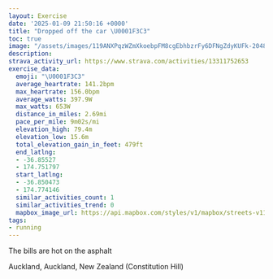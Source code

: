 ```yaml
---
layout: Exercise
date: '2025-01-09 21:50:16 +0000'
title: "Dropped off the car \U0001F3C3"
toc: true
image: "/assets/images/119ANXPqzWZmXkoebpFM8cgEbhbzrFy6DFNgZdyKUFk-2048x1536.jpg.jpeg"
description:
strava_activity_url: https://www.strava.com/activities/13311752653
exercise_data:
  emoji: "\U0001F3C3"
  average_heartrate: 141.2bpm
  max_heartrate: 156.0bpm
  average_watts: 397.9W
  max_watts: 653W
  distance_in_miles: 2.69mi
  pace_per_mile: 9m02s/mi
  elevation_high: 79.4m
  elevation_low: 15.6m
  total_elevation_gain_in_feet: 479ft
  end_latlng:
  - -36.85527
  - 174.751797
  start_latlng:
  - -36.850473
  - 174.774146
  similar_activities_count: 1
  similar_activities_trend: 0
  mapbox_image_url: https://api.mapbox.com/styles/v1/mapbox/streets-v11/static/path-5+787af2-1.0(%7Cj%7C_Faevi%60%40DJhAzAlBtChAnAVj%40LLb%40VZXHNxAlAxAdBVPHLz%40%7C%40l%40d%40Mh%40ANChBBr%40CpADbAAdACh%40GN%40T%5C%7C%40J%60%40CDMFq%40Pa%40TG%3FCFn%40nBXp%40Vz%40FXDh%40Lt%40%3FJCDIxB%40XCTI%5Ea%40~%40AJJP%5CZV%5Cd%40p%40LX~%40fAX%60%40Pb%40JP%5Eb%40j%40%7C%40jAvA%60%40%60%40AJIJIHQHiAPWCABs%40%40MDNXp%40z%40RXx%40p%40l%40t%40zCbDh%40nAL%5ET%7C%40r%40xEVfAj%40dEDNHz%40xAbGBTLVb%40zAJh%40%40LETq%40bBUROIyBGeAOm%40Oe%40UgDoBSWIOgAyAw%40sA%5B%7B%40AMWi%40EO%3FMKW%40URu%40FIB%5DH%5BBAhAZTLj%40j%40VnADBVHZ%60%40PAd%40_%40XIFIHANLFNAVELU%5EALHN%60%40%5EF%3FVIHAXVJBLBLEXFR%40%5CKH%3FEDCTSTGVLjAh%40RJV%3FVIXQNI%40k%40I%5BMSSo%40gA%7B%40g%40KOCK),pin-s-s+e5b22e(174.77217,-36.85055),pin-s-f+89ae00(174.75168999999968,-36.856579999999994)/auto/800x800?access_token=pk.eyJ1Ijoiam9zaGJlY2ttYW4iLCJhIjoiY205eWR2aDd1MWZ6djJrbXc4a3M0bWZleiJ9.XiG9OWkNcZk2QzjJbxLB4A
tags:
- running
---
```


The bills are hot on the asphalt

Auckland, Auckland, New Zealand (Constitution Hill)
